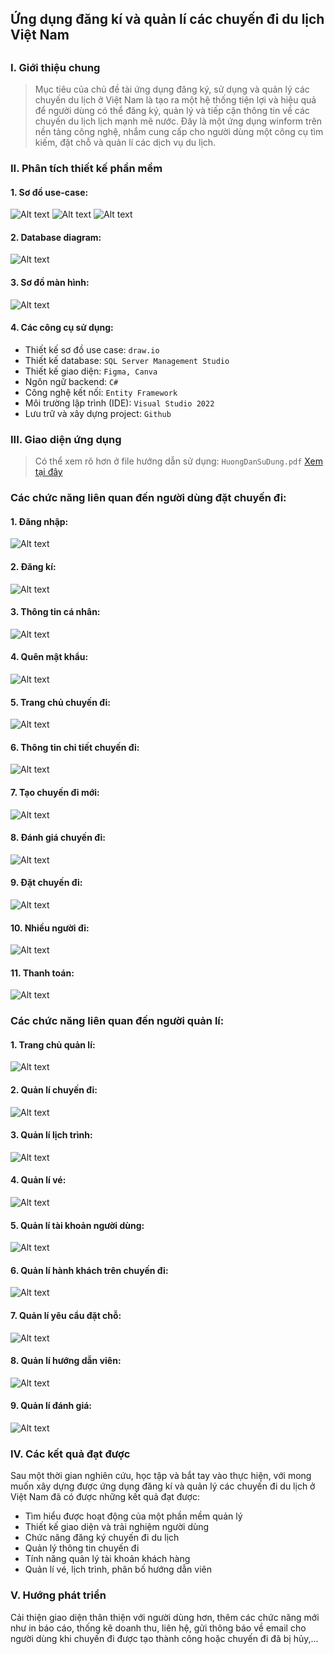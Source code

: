 <h2>Ứng dụng đăng kí và quản lí các chuyến đi du lịch Việt Nam<h2>

### I. Giới thiệu chung

> Mục tiêu của chủ đề tài ứng dụng đăng ký, sử dụng và quản lý các chuyến du lịch ở Việt Nam là tạo ra một hệ thống tiện lợi và hiệu quả để người dùng có thể đăng ký, quản lý và
> tiếp cận thông tin về các chuyến du lịch lịch mạnh mẽ nước. Đây là một ứng dụng winform trên nền tảng công nghệ, nhắm cung cấp cho người dùng một công cụ tìm kiếm, đặt chỗ và
> quản lí các dịch vụ du lịch.

### II. Phân tích thiết kế phần mềm

#### 1. Sơ đồ use-case:

![Alt text](./Details/img/uc1.png?raw=true "Title")
![Alt text](./Details/img/uc2.png?raw=true "Title")
![Alt text](./Details/img/uc3.png?raw=true "Title")

#### 2. Database diagram:

![Alt text](./Details/img/database.png?raw=true "Title")

#### 3. Sơ đồ màn hình:

![Alt text](./Details/img/mh.png?raw=true "Title")

#### 4. Các công cụ sử dụng:

- Thiết kế sơ đồ use case: `draw.io`
- Thiết kế database: `SQL Server Management Studio`
- Thiết kế giao diện: `Figma, Canva `
- Ngôn ngữ backend: `C# `
- Công nghệ kết nối: `Entity Framework `
- Môi trường lập trình (IDE): `Visual Studio 2022 `
- Lưu trữ và xây dựng project: `Github `

### III. Giao diện ứng dụng

> Có thể xem rõ hơn ở file hướng dẫn sử dụng: `HuongDanSuDung.pdf`
[Xem tại đây](./HuongDanSuDung.pdf)

### Các chức năng liên quan đến người dùng đặt chuyến đi:

#### 1. Đăng nhập:

![Alt text](./Details/img/udangnhap.png?raw=true "Title")

#### 2. Đăng kí:

![Alt text](./Details/img/uDangKi.png?raw=true "Title")

#### 3. Thông tin cá nhân:

![Alt text](./Details/img/uThongTinCaNhan.png?raw=true "Title")

#### 4. Quên mật khẩu:

![Alt text](./Details/img/uQuenMatKhau.png?raw=true "Title")

#### 5. Trang chủ chuyến đi:

![Alt text](./Details/img/uChuyenDi.png?raw=true "Title")

#### 6. Thông tin chi tiết chuyến đi:

![Alt text](./Details/img/uChiTietChuyenDi.png?raw=true "Title")

#### 7. Tạo chuyến đi mới:

![Alt text](./Details/img/uTaoChuyenDiMoi.png?raw=true "Title")

#### 8. Đánh giá chuyến đi:

![Alt text](./Details/img/uDanhGiaChuyenDi.png?raw=true "Title")

#### 9. Đặt chuyến đi:

![Alt text](./Details/img/uDatChuyenDi.png?raw=true "Title")

#### 10. Nhiều người đi:

![Alt text](./Details/img/uNhieuNguoiDi.png?raw=true "Title")

#### 11. Thanh toán:

![Alt text](./Details/img/uThanhToan.png?raw=true "Title")

### Các chức năng liên quan đến người quản lí:

#### 1. Trang chủ quản lí:

![Alt text](./Details/img/aTrangChu.png?raw=true "Title")

#### 2. Quản lí chuyến đi:

![Alt text](./Details/img/aChuyenDi.png?raw=true "Title")

#### 3. Quản lí lịch trình:

![Alt text](./Details/img/aLichTrinh.png?raw=true "Title")

#### 4. Quản lí vé:

![Alt text](./Details/img/aVe.png?raw=true "Title")

#### 5. Quản lí tài khoản người dùng:

![Alt text](./Details/img/aTaiKhoan.png?raw=true "Title")

#### 6. Quản lí hành khách trên chuyến đi:

![Alt text](./Details/img/aHanhKhach.png?raw=true "Title")

#### 7. Quản lí yêu cẩu đặt chỗ:

![Alt text](./Details/img/aYeuCau.png?raw=true "Title")

#### 8. Quản lí hướng dẫn viên:

![Alt text](./Details/img/aHuongDanVien.png?raw=true "Title")

#### 9. Quản lí đánh giá:

![Alt text](./Details/img/aDanhGia.png?raw=true "Title")

### IV. Các kết quả đạt được

Sau một thời gian nghiên cứu, học tập và bắt tay vào thực hiện, với mong muốn xây dựng được ứng dụng đăng kí và quản lý các chuyến đi du lịch ở Việt Nam đã
có được những kết quả đạt được:

- Tìm hiểu được hoạt động của một phần mềm quản lý
- Thiết kế giao diện và trải nghiệm người dùng
- Chức năng đăng ký chuyến đi du lịch
- Quản lý thông tin chuyến đi
- Tính năng quản lý tài khoản khách hàng
- Quản lí vé, lịch trình, phân bố hướng dẫn viên

### V. Hướng phát triển

Cải thiện giao diện thân thiện với người dùng hơn, thêm các chức năng
mới như in báo cáo, thống kê doanh thu, liên hệ, gửi thông báo về email cho người dùng
khi chuyến đi được tạo thành công hoặc chuyến đi đã bị hủy,...
